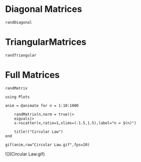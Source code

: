 # Diagonal Matrices
```@docs
randDiagonal
```

# TriangularMatrices
```@docs
randTriangular
```

# Full Matrices
```@docs
randMatrix
```

```@eval
using Plots

anim = @animate for n = 1:10:1000
     
    randMatrix(n,norm = true)|>
    eigvals|>
    x->scatter(x,ratio=1,xlims=(-1.5,1.5),label="n = $(n)")

    title!("Circular Law")
end

gif(anim,raw"Circular Law.gif",fps=20)
```
![](Circular Law.gif)